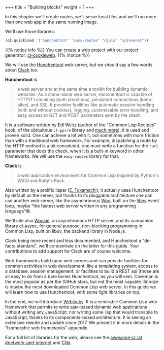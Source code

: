 
+++
title = "Building blocks"
weight = 1
+++

In this chapter we'll create routes, we'll serve
local files and we'll run more than one web app in the same running
image.

We'll use those libraries:

~~~lisp
(ql:quickload '("hunchentoot" "easy-routes" "djula" "spinneret"))
~~~

{{% notice info %}}
You can create a web project with our project generator: [cl-cookieweb](https://github.com/vindarel/cl-cookieweb).
{{% /notice %}}


We will use the [Hunchentoot][hunchentoot] web server, but we should say a few words about [Clack][clack] too.

**Hunchentoot** is

> a web server and at the same time a toolkit for building dynamic websites. As a stand-alone web server, Hunchentoot is capable of HTTP/1.1 chunking (both directions), persistent connections (keep-alive), and SSL. It provides facilities like automatic session handling (with and without cookies), logging, customizable error handling, and easy access to GET and POST parameters sent by the client.

It is a software written by Edi Weitz (author of the "Common Lisp Recipes" book,
of the ubiquitous `cl-ppcre` library and [much more](https://edicl.github.io/)), it is used and
proven solid. One can achieve a lot with it, but sometimes with more
friction than with a traditional web framework. For example,
dispatching a route by the HTTP method is a bit convoluted, one must
write a function for the `:uri` parameter that does the check, when it
is a built-in keyword in other frameworks. We will use
the `easy-routes` library for that.

**Clack** is

> a web application environment for Common Lisp inspired by Python's WSGI and Ruby's Rack.

Also written by a prolific lisper
([E. Fukamachi](https://github.com/fukamachi/)), it actually uses
Hunchentoot by default as the server, but thanks to its pluggable
architecture one can use another web server, like the asynchronous
[Woo](https://github.com/fukamachi/woo), built on the
[libev](http://software.schmorp.de/pkg/libev.html) event loop, maybe
"the fastest web server written in any programming language"©.

We'll cite also [Wookie](https://github.com/orthecreedence/wookie), an asynchronous HTTP server, and its
companion library
[cl-async](https://github.com/orthecreedence/cl-async), for general
purpose, non-blocking programming in Common Lisp, built on libuv, the
backend library in Node.js.

Clack being more recent and less documented, and Hunchentoot a
"de-facto standard", we'll concentrate on the latter for this
guide. Your contributions to add support for Clack are of course welcome.

Web frameworks build upon web servers and can provide facilities for
common activities in web development, like a templating system, access
to a database, session management, or facilities to build a REST
api (those are all easy to do from a bare bones Hunchentoot, as you
will see). Caveman is the most popular as per the GitHub stars, but not
the most capable. Snooze is maybe the most downloaded Common Lisp web
server. In this guide we will learn how to use Hunchentoot, with some
light libraries on top.

In the end, we will introduce [Weblocks][weblocks]. It is a
  venerable Common Lisp web framework that permits to write ajax-based
  dynamic web applications without writing any JavaScript, nor writing
  some lisp that would transpile to JavaScript, thanks to its
  components-based architecture.  It is seeing an extensive rewrite
  and update since 2017.  We present it in more details in the
  "Isomorphic web frameworks" appendix.

For a full list of libraries for the web, please see the [awesome-cl list
#network-and-internet](https://github.com/CodyReichert/awesome-cl#network-and-internet)
and [Cliki](https://www.cliki.net/Web).



[hunchentoot]: https://edicl.github.io/hunchentoot
[clack]: https://github.com/fukamachi/clack
[caveman]: https://github.com/fukamachi/caveman
[radiance]: https://github.com/Shirakumo/radiance
[snooze]: https://github.com/joaotavora/snooze
[cl-rest-server]: https://github.com/mmontone/cl-rest-server
[weblocks]: https://github.com/40ants/weblocks
